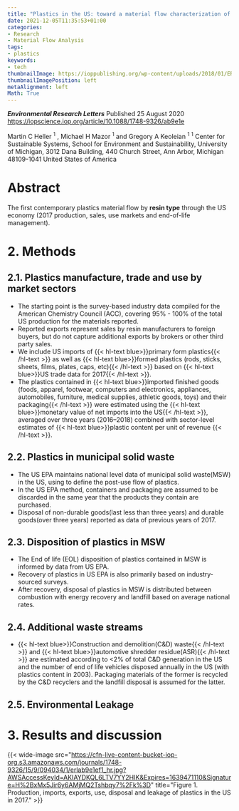 ```yaml
---
title: "Plastics in the US: toward a material flow characterization of production, markets and end of life"
date: 2021-12-05T11:35:53+01:00
categories:
- Research
- Material Flow Analysis
tags:
- plastics
keywords:
- tech
thumbnailImage: https://ioppublishing.org/wp-content/uploads/2018/01/ERL-jcover.jpeg
thumbnailImagePosition: left
metaAlignment: left
Math: True
---
```

***Environmental Research Letters***
Published 25 August 2020
https://iopscience.iop.org/article/10.1088/1748-9326/ab9e1e
<!--more-->
Martin C Heller $^1$ , Michael H Mazor $^1$ and Gregory A Keoleian $^1$
$^1$  Center for Sustainable Systems, School for Environment and Sustainability, University of Michigan, 3012 Dana Building, 440 Church Street, Ann Arbor, Michigan 48109-1041 United States of America

# Abstract

The first contemporary plastics material flow by **resin type** through the US economy (2017 production, sales, use markets and end-of-life management).  

# 2. Methods

## 2.1. Plastics manufacture, trade and use by market sectors

* The starting point is the survey-based industry data compiled for the American Chemistry Council (ACC), covering 95% - 100% of the total US production for the materials reported.
* Reported exports represent sales by resin manufacturers to foreign buyers, but do not capture additional exports by brokers or other third party sales.
* We include US imports of {{< hl-text blue>}}primary form plastics{{< /hl-text >}} as well as {{< hl-text blue>}}formed plastics (rods, sticks, sheets, films, plates, caps, etc){{< /hl-text >}} based on {{< hl-text blue>}}US trade data for 2017{{< /hl-text >}}.
* The plastics contained in {{< hl-text blue>}}imported finished goods (foods, apparel, footwear, computers and electronics, appliances, automobiles, furniture, medical supplies, athletic goods, toys) and their packaging{{< /hl-text >}} were estimated using the {{< hl-text blue>}}monetary value of net imports into the US{{< /hl-text >}}, averaged over three years (2016–2018) combined with sector-level estimates of {{< hl-text blue>}}plastic content per unit of revenue {{< /hl-text >}}.

## 2.2. Plastics in municipal solid waste

* The US EPA maintains national level data of municipal solid waste(MSW) in the US, using to define the post-use flow of plastics.
* In the US EPA method, containers and packaging are assumed to be discarded in the same year that the products they contain are purchased.
* Disposal of non-durable goods(last less than three years) and durable goods(over three years) reported as data of previous years of 2017.

## 2.3. Disposition of plastics in MSW

* The End of life (EOL) disposition of plastics contained in MSW is informed by data from US EPA.
* Recovery of plastics in US EPA is also primarily based on industry-sourced surveys.
* After recovery, disposal of plastics in MSW is distributed between combustion with energy recovery and landfill based on average national rates.

## 2.4. Additional waste streams
* {{< hl-text blue>}}Construction and demolition(C&D) waste{{< /hl-text >}} and {{< hl-text blue>}}automotive shredder residue(ASR){{< /hl-text >}} are estimated according to <2% of total C&D generation in the US and the number of end of life vehicles disposed annually in the US (with plastics content in 2003). Packaging materials of the former is recycled by the C&D recyclers and the landfill disposal is assumed for the latter.

## 2.5. Environmental Leakage



# 3. Results and discussion
{{< wide-image src="https://cfn-live-content-bucket-iop-org.s3.amazonaws.com/journals/1748-9326/15/9/094034/1/erlab9e1ef1_hr.jpg?AWSAccessKeyId=AKIAYDKQL6LTV7YY2HIK&Expires=1639471110&Signature=H%2BxMx5Jir6y6AMjMQ2Tshbqy7%2Fk%3D" title="Figure 1. Production, imports, exports, use, disposal and leakage of plastics in the US in 2017." >}}
